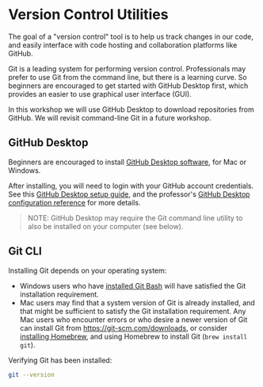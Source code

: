 
# Version Control Utilities

The goal of a "version control" tool is to help us track changes in our code, and easily interface with code hosting and collaboration platforms like GitHub.

Git is a leading system for performing version control. Professionals may prefer to use Git from the command line, but there is a learning curve. So beginners are encouraged to get started with GitHub Desktop first, which provides an easier to use graphical user interface (GUI).

In this workshop we will use GitHub Desktop to download repositories from GitHub. We will revisit command-line Git in a future workshop.

## GitHub Desktop

Beginners are encouraged to install [GitHub Desktop software](https://desktop.github.com/), for Mac or Windows.

After installing, you will need to login with your GitHub account credentials. See this [GitHub Desktop setup guide](https://docs.github.com/en/desktop/installing-and-authenticating-to-github-desktop/setting-up-github-desktop), and the professor's [GitHub Desktop configuration reference](/notes/devtools/github-desktop.md#configuration) for more details.

> NOTE: GitHub Desktop may require the Git command line utility to also be installed on your computer (see below).

## Git CLI

Installing Git depends on your operating system:

  + Windows users who have [installed Git Bash](.terminal.md) will have satisfied the Git installation requirement.
  + Mac users may find that a system version of Git is already installed, and that might be sufficient to satisfy the Git installation requirement. Any Mac users who encounter errors or who desire a newer version of Git can install Git from https://git-scm.com/downloads, or consider [installing Homebrew](../../notes/clis/brew.md), and using Homebrew to install Git (`brew install git`).

Verifying Git has been installed:

```sh
git --version
```
